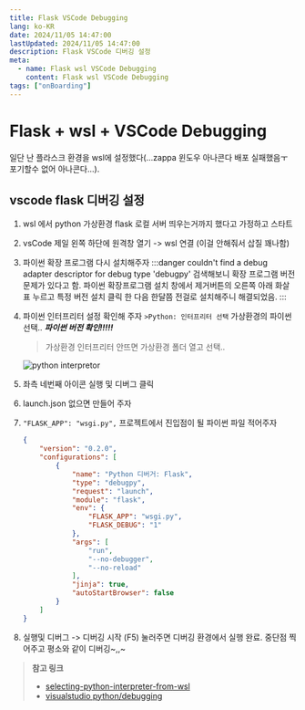 ```yaml
---
title: Flask VSCode Debugging
lang: ko-KR
date: 2024/11/05 14:47:00
lastUpdated: 2024/11/05 14:47:00
description: Flask VSCode 디버깅 설정
meta:
  - name: Flask wsl VSCode Debugging
    content: Flask wsl VSCode Debugging
tags: ["onBoarding"]
---
```


# Flask + wsl + VSCode Debugging

일단 난 플라스크 환경을 wsl에 설정했다(...zappa 윈도우 아나콘다 배포 실패했음ㅜ 포기할수 없어 아나콘다...).  

## vscode flask 디버깅 설정
1. wsl 에서 python 가상환경 flask 로컬 서버 띄우는거까지 했다고 가정하고 스타트
1. vsCode 제일 왼쪽 하단에 원격창 열기 -> wsl 연결 (이걸 안해줘서 삽질 꽤나함)
1. 파이썬 확장 프로그램 다시 설치해주자
    :::danger  couldn't find a debug adapter descriptor for debug type 'debugpy' 
    검색해보니 확장 프로그램 버전 문제가 있다고 함. 파이썬 확장프로그램 설치 창에서 제거버튼의 오른쪽 아래 화살표 누르고 특정 버전 설치 클릭 한 다음 한달쯤 전걸로 설치해주니 해결되었음.
    :::
1. 파이썬 인터프리터 설정 확인해 주자 `>Python: 인터프리터 선택` 가상환경의 파이썬 선택.. ***파이썬 버전 확인!!!!!***
    > 가상환경 인터프리터 안뜨면 가상환경 폴더 열고 선택..  
    
    ![python interpretor](~@image/2024/flask.png)
1. 좌측 네번째 아이콘 실행 및 디버그 클릭
1. launch.json 없으면 만들어 주자
1. `"FLASK_APP": "wsgi.py",` 프로젝트에서 진입점이 될 파이썬 파일 적어주자
    ```json
    {
        "version": "0.2.0",
        "configurations": [
            {
                "name": "Python 디버거: Flask",
                "type": "debugpy",
                "request": "launch",
                "module": "flask",
                "env": {
                    "FLASK_APP": "wsgi.py",
                    "FLASK_DEBUG": "1"
                },
                "args": [
                    "run",
                    "--no-debugger",
                    "--no-reload"
                ],
                "jinja": true,
                "autoStartBrowser": false
            }
        ]
    }
    ```
1. 실행및 디버그 -> 디버깅 시작 (F5) 눌러주면 디버깅 환경에서 실행 완료. 중단점 찍어주고 평소와 같이 디버깅~,,~

> **참고 링크**  
> - [selecting-python-interpreter-from-wsl](https://stackoverflow.com/questions/62514756/selecting-python-interpreter-from-wsl)  
> - [visualstudio python/debugging](https://code.visualstudio.com/docs/python/debugging)